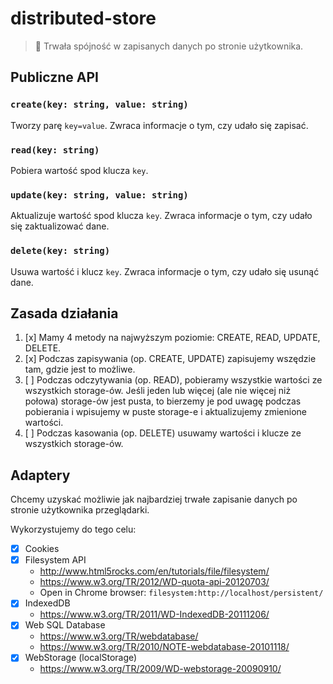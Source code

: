 # distributed-store

> :hammer: Trwała spójność w zapisanych danych po stronie użytkownika.

## Publiczne API

### `create(key: string, value: string)`

Tworzy parę `key=value`.
Zwraca informacje o tym, czy udało się zapisać.

### `read(key: string)`

Pobiera wartość spod klucza `key`.

### `update(key: string, value: string)`

Aktualizuje wartość spod klucza `key`.
Zwraca informacje o tym, czy udało się zaktualizować dane.

### `delete(key: string)`

Usuwa wartość i klucz `key`.
Zwraca informacje o tym, czy udało się usunąć dane.

## Zasada działania

1. [x] Mamy 4 metody na najwyższym poziomie: CREATE, READ, UPDATE, DELETE.
2. [x] Podczas zapisywania (op. CREATE, UPDATE) zapisujemy wszędzie tam, gdzie jest to możliwe.
3. [ ] Podczas odczytywania (op. READ), pobieramy wszystkie wartości ze wszystkich storage-ów.
Jeśli jeden lub więcej (ale nie więcej niż połowa) storage-ów jest pusta,
to bierzemy je pod uwagę podczas pobierania i wpisujemy w puste storage-e
i aktualizujemy zmienione wartości.
4. [ ] Podczas kasowania (op. DELETE) usuwamy wartości i klucze ze wszystkich storage-ów.

## Adaptery

Chcemy uzyskać możliwie jak najbardziej trwałe zapisanie danych po stronie użytkownika przeglądarki.

Wykorzystujemy do tego celu:

* [x] Cookies
* [x] Filesystem API
    * http://www.html5rocks.com/en/tutorials/file/filesystem/
    * https://www.w3.org/TR/2012/WD-quota-api-20120703/
    * Open in Chrome browser: `filesystem:http://localhost/persistent/`
* [x] IndexedDB
    * https://www.w3.org/TR/2011/WD-IndexedDB-20111206/
* [x] Web SQL Database
    * https://www.w3.org/TR/webdatabase/
    * https://www.w3.org/TR/2010/NOTE-webdatabase-20101118/
* [x] WebStorage (localStorage)
    * https://www.w3.org/TR/2009/WD-webstorage-20090910/
